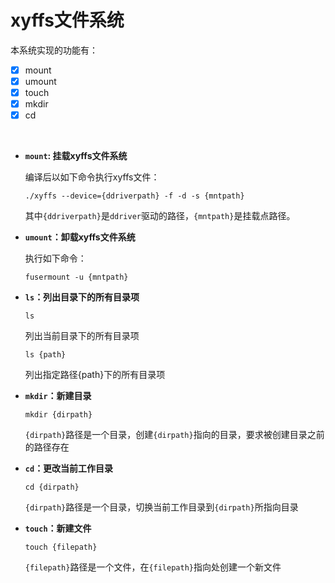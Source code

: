 # xyffs文件系统

本系统实现的功能有：
-	[x] mount
-	[x] umount
-	[x] touch
-	[x] mkdir
-	[x] cd
<br>

 - **`mount`: 挂载xyffs文件系统**

    编译后以如下命令执行xyffs文件：
    
    `./xyffs --device={ddriverpath} -f -d -s {mntpath}`
    
    其中`{ddriverpath}`是`ddriver`驱动的路径，`{mntpath}`是挂载点路径。

-	**`umount`：卸载xyffs文件系统**

    执行如下命令：
    
    `fusermount -u {mntpath}`

-	**`ls`：列出目录下的所有目录项**
    
    `ls`
    
    列出当前目录下的所有目录项
    
    `ls {path}`
    
    列出指定路径{path}下的所有目录项

-	**`mkdir`：新建目录**
    
    `mkdir {dirpath}`
    
    `{dirpath}`路径是一个目录，创建`{dirpath}`指向的目录，要求被创建目录之前的路径存在

-	**`cd`：更改当前工作目录**
    
    `cd {dirpath}`
    
    `{dirpath}`路径是一个目录，切换当前工作目录到`{dirpath}`所指向目录

-	**`touch`：新建文件**
    
    `touch {filepath}`
    
    `{filepath}`路径是一个文件，在`{filepath}`指向处创建一个新文件
